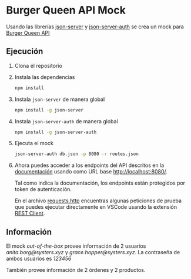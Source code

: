 # Burger Queen API Mock

Usando las librerías [json-server](https://github.com/typicode/json-server) 
y [json-server-auth](https://github.com/jeremyben/json-server-auth) 
se crea un mock para 
[Burger Queen API](https://app.swaggerhub.com/apis/ssinuco/BurgerQueenAPI/2.0.0)

## Ejecución

1. Clona el repositorio
2. Instala las dependencias
    ```bash
    npm install
    ```
3. Instala `json-server` de manera global
    ```bash
    npm install -g json-server
    ```
3. Instala `json-server-auth` de manera global
    ```bash
    npm install -g json-server-auth
    ```
4. Ejecuta el mock
    ```bash
    json-server-auth db.json -p 8080 -r routes.json
    ```
5. Ahora puedes acceder a los endpoints del API descritos en la 
[documentación](https://github.com/Laboratoria/bootcamp/tree/main/projects/04-burger-queen-api) 
usando como URL base [http://localhost:8080/](http://localhost:8080/).

    Tal como indica la documentación, los endpoints están protegidos 
    por token de autenticación.

    En el archivo [requests.http](./requests.http) encuentras 
    algunas peticiones de prueba que puedes ejecutar directamente 
    en VSCode usando la extensión 
    [REST Client](https://marketplace.visualstudio.com/items?itemName=humao.rest-client).

## Información

El mock _out-of-the-box_ provee información de 2 usuarios _anita.borg@systers.xyz_ y _grace.hopper@systers.xyz_. La contraseña de ambos usuarios es _123456_

También provee información de 2 órdenes y 2 productos.
